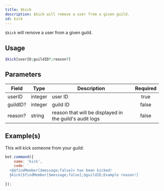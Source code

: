 ```yaml
---
title: $kick
description: $kick will remove a user from a given guild.
id: kick
---
```


`$kick` will remove a user from a given guild.

## Usage

```php
$kick[userID;guildID?;reason?]
```

## Parameters

| Field    | Type    | Description                                             | Required |
|----------|---------|---------------------------------------------------------|:--------:|
| userID   | integer | user ID                                                 |   true   |
| guildID? | integer | guild ID                                                |  false   |
| reason?  | string  | reason that will be displayed in the guild's audit logs |  false   |

## Example(s)

This will kick someone from your guild:

```javascript
bot.command({
    name: 'kick',
    code: `
  <@$findMember[$message;false]> has been kicked!
  $kick[$findMember[$message;false];$guildID;Example reason!]
  `
});
```
